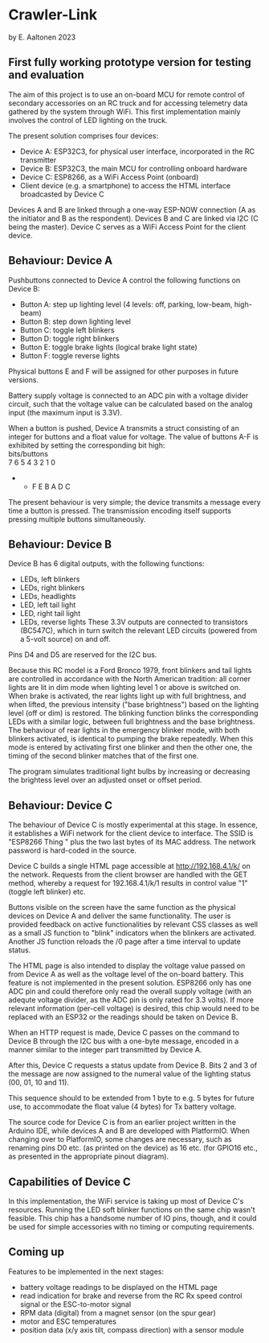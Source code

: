# Crawler-Link
by E. Aaltonen 2023

## First fully working prototype version for testing and evaluation

The aim of this project is to use an on-board MCU for remote control of secondary accessories on an RC truck and for accessing telemetry data gathered by the system through WiFi. This first implementation mainly involves the control of LED lighting on the truck.

The present solution comprises four devices:
- Device A: ESP32C3, for physical user interface, incorporated in the RC transmitter
- Device B: ESP32C3, the main MCU for controlling onboard hardware
- Device C: ESP8266, as a WiFi Access Point (onboard)
- Client device (e.g. a smartphone) to access the HTML interface broadcasted by Device C

Devices A and B are linked through a one-way ESP-NOW connection (A as the initiator and B as the respondent). Devices B and C are linked via I2C (C being the master). Device C serves as a WiFi Access Point for the client device.


## Behaviour: Device A

Pushbuttons connected to Device A control the following functions on Device B:
- Button A: step up lighting level (4 levels: off, parking, low-beam, high-beam)
- Button B: step down lighting level
- Button C: toggle left blinkers
- Button D: toggle right blinkers
- Button E: toggle brake lights (logical brake light state)
- Button F: toggle reverse lights

Physical buttons E and F will be assigned for other purposes in future versions.

Battery supply voltage is connected to an ADC pin with a voltage divider circuit, such that the voltage value can be calculated based on the analog input (the maximum input is 3.3V).

When a button is pushed, Device A transmits a struct consisting of an integer for buttons and a float value for voltage. The value of buttons A-F is exhibited by setting the corresponding bit high:<br>
bits/buttons<br>
7 6 5 4 3 2 1 0<br>
- - F E B A D C

The present behaviour is very simple; the device transmits a message every time a button is pressed. The transmission encoding itself supports pressing multiple buttons simultaneously.


## Behaviour: Device B

Device B has 6 digital outputs, with the following functions:
- LEDs, left blinkers
- LEDs, right blinkers
- LEDs, headlights
- LED, left tail light
- LED, right tail light
- LEDs, reverse lights
These 3.3V outputs are connected to transistors (BC547C), which in turn switch the relevant LED circuits (powered from a 5-volt source) on and off.

Pins D4 and D5 are reserved for the I2C bus.

Because this RC model is a Ford Bronco 1979, front blinkers and tail lights are controlled in accordance with the North American tradition: all corner lights are lit in dim mode when lighting level 1 or above is switched on. When brake is activated, the rear lights light up with full brightness, and when lifted, the previous intensity ("base brightness") based on the lighting level (off or dim) is restored. The blinking function blinks the corresponding LEDs with a similar logic, between full brightness and the base brightness. The behaviour of rear lights in the emergency blinker mode, with both blinkers activated, is identical to pumping the brake repeatedly. When this mode is entered by activating first one blinker and then the other one, the timing of the second blinker matches that of the first one.

The program simulates traditional light bulbs by increasing or decreasing the brightess level over an adjusted onset or offset period.


## Behaviour: Device C

The behaviour of Device C is mostly experimental at this stage. In essence, it establishes a WiFi network for the client device to interface. The SSID is "ESP8266 Thing " plus the two last bytes of its MAC address. The network password is hard-coded in the source.

Device C builds a single HTML page accessible at http://192.168.4.1/k/ on the network. Requests from the client browser are handled with the GET method, whereby a request for 192.168.4.1/k/1 results in control value "1" (toggle left blinker) etc.

Buttons visible on the screen have the same function as the physical devices on Device A and deliver the same functionality. The user is provided feedback on active functionalities by relevant CSS classes as well as a small JS function to "blink" indicators when the blinkers are activated. Another JS function reloads the /0 page after a time interval to update status.

The HTML page is also intended to display the voltage value passed on from Device A as well as the voltage level of the on-board battery. This feature is not implemented in the present solution. ESP8266 only has one ADC pin and could therefore only read the overall supply voltage (with an adequte voltage divider, as the ADC pin is only rated for 3.3 volts). If more relevant information (per-cell voltage) is desired, this chip would need to be replaced with an ESP32 or the readings should be taken on Device B.

When an HTTP request is made, Device C passes on the command to Device B through the I2C bus with a one-byte message, encoded in a manner similar to the integer part transmitted by Device A. 

After this, Device C requests a status update from Device B. Bits 2 and 3 of the message are now assigned to the numeral value of the lighting status (00, 01, 10 and 11). 

This sequence should to be extended from 1 byte to e.g. 5 bytes for future use, to accommodate the float value (4 bytes) for Tx battery voltage.


The source code for Device C is from an earlier project written in the Arduino IDE, while devices A and B are developed with PlatformIO. When changing over to PlatformIO, some changes are necessary, such as renaming pins D0 etc. (as printed on the device) as 16 etc. (for GPIO16 etc., as presented in the appropriate pinout diagram).


## Capabilities of Device C

In this implementation, the WiFi service is taking up most of Device C's resources. Running the LED soft blinker functions on the same chip wasn't feasible. This chip has a handsome number of IO pins, though, and it could be used for simple accessories with no timing or computing requirements.


## Coming up

Features to be implemented in the next stages:
- battery voltage readings to be displayed on the HTML page
- read indication for brake and reverse from the RC Rx speed control signal or the ESC-to-motor signal
- RPM data (digital) from a magnet sensor (on the spur gear)
- motor and ESC temperatures
- position data (x/y axis tilt, compass direction) with a sensor module
